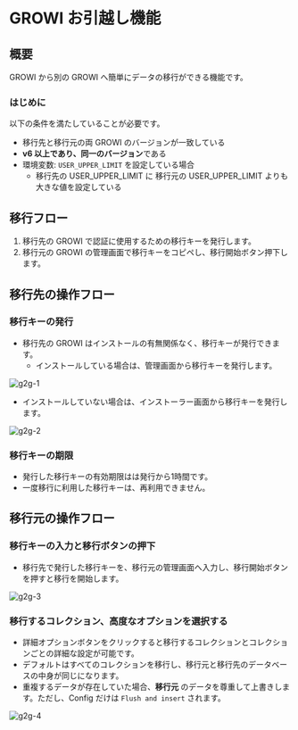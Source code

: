 # GROWI お引越し機能

## 概要

GROWI から別の GROWI へ簡単にデータの移行ができる機能です。

### はじめに

以下の条件を満たしていることが必要です。

- 移行先と移行元の両 GROWI のバージョンが一致している
- **v6 以上であり、同一のバージョン**である
- 環境変数: `USER_UPPER_LIMIT` を設定している場合
  - 移行先の USER_UPPER_LIMIT に 移行元の USER_UPPER_LIMIT よりも大きな値を設定している

## 移行フロー

1. 移行先の GROWI で認証に使用するための移行キーを発行します。
1. 移行元の GROWI の管理画面で移行キーをコピペし、移行開始ボタン押下します。

## 移行先の操作フロー

### 移行キーの発行

- 移行先の GROWI はインストールの有無関係なく、移行キーが発行できます。
  - インストールしている場合は、管理画面から移行キーを発行します。

![g2g-1](/assets/images/g2g-transfer-1.png)

- インストールしていない場合は、インストーラー画面から移行キーを発行します。

![g2g-2](/assets/images/g2g-transfer-2.png)

### 移行キーの期限

- 発行した移行キーの有効期限はは発行から1時間です。
- 一度移行に利用した移行キーは、再利用できません。

## 移行元の操作フロー

### 移行キーの入力と移行ボタンの押下

- 移行先で発行した移行キーを、移行元の管理画面へ入力し、移行開始ボタンを押すと移行を開始します。

![g2g-3](/assets/images/g2g-transfer-3.png)


### 移行するコレクション、高度なオプションを選択する

- 詳細オプションボタンをクリックすると移行するコレクションとコレクションごとの詳細な設定が可能です。
- デフォルトはすべてのコレクションを移行し、移行元と移行先のデータベースの中身が同じになります。
- 重複するデータが存在していた場合、**移行元** のデータを尊重して上書きします。ただし、Config だけは `Flush and insert` されます。

![g2g-4](/assets/images/g2g-transfer-4.png)

